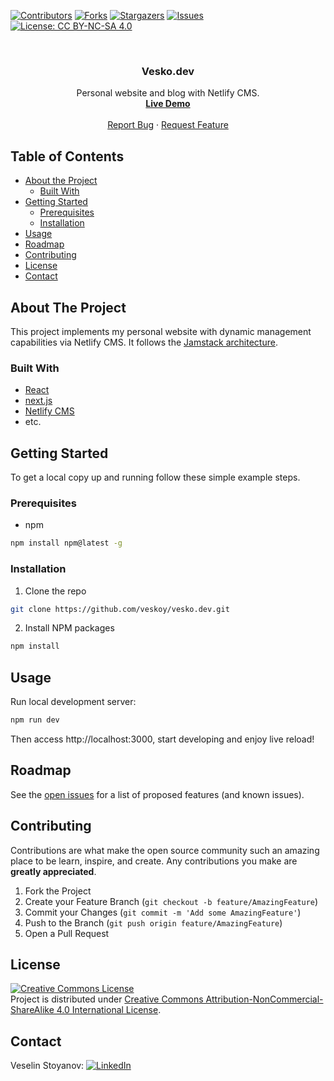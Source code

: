 [![Contributors][contributors-shield]][contributors-url]
[![Forks][forks-shield]][forks-url]
[![Stargazers][stars-shield]][stars-url]
[![Issues][issues-shield]][issues-url]
[![License: CC BY-NC-SA 4.0][license-shield]][license-url]

<br />
<p align="center">
  <h3 align="center">Vesko.dev</h3>

  <p align="center">
    Personal website and blog with Netlify CMS.
    <br />
    <a href="https://www.vesko.dev/"><strong>Live Demo</strong></a>
    <br />
    <br />
    <a href="https://github.com/veskoy/vesko.dev">Report Bug</a>
    ·
    <a href="https://github.com/veskoy/vesko.dev/issues">Request Feature</a>
  </p>
</p>

## Table of Contents

* [About the Project](#about-the-project)
  * [Built With](#built-with)
* [Getting Started](#getting-started)
  * [Prerequisites](#prerequisites)
  * [Installation](#installation)
* [Usage](#usage)
* [Roadmap](#roadmap)
* [Contributing](#contributing)
* [License](#license)
* [Contact](#contact)

## About The Project

This project implements my personal website with dynamic management capabilities via Netlify CMS. It follows the [Jamstack architecture](https://jamstack.org).

### Built With
* [React](https://reactjs.org/)
* [next.js](https://nextjs.org/)
* [Netlify CMS](https://www.netlifycms.org)
* etc.

## Getting Started

To get a local copy up and running follow these simple example steps.

### Prerequisites

* npm
```sh
npm install npm@latest -g
```

### Installation

1. Clone the repo
```sh
git clone https://github.com/veskoy/vesko.dev.git
```
2. Install NPM packages
```sh
npm install
```

## Usage

Run local development server:
```sh
npm run dev
```
Then access http://localhost:3000, start developing and enjoy live reload!

## Roadmap

See the [open issues](https://github.com/veskoy/vesko.dev/issues) for a list of proposed features (and known issues).

## Contributing

Contributions are what make the open source community such an amazing place to be learn, inspire, and create. Any contributions you make are **greatly appreciated**.

1. Fork the Project
2. Create your Feature Branch (`git checkout -b feature/AmazingFeature`)
3. Commit your Changes (`git commit -m 'Add some AmazingFeature'`)
4. Push to the Branch (`git push origin feature/AmazingFeature`)
5. Open a Pull Request

## License

[![Creative Commons License](https://i.creativecommons.org/l/by-nc-sa/4.0/88x31.png)](http://creativecommons.org/licenses/by-nc-sa/4.0/)  
Project is distributed under [Creative Commons Attribution-NonCommercial-ShareAlike 4.0 International License](http://creativecommons.org/licenses/by-nc-sa/4.0/).

## Contact

Veselin Stoyanov:
[![LinkedIn][linkedin-shield]][linkedin-url]

[contributors-shield]: https://img.shields.io/github/contributors/veskoy/vesko.dev.svg?style=flat-square
[contributors-url]: https://github.com/veskoy/vesko.dev/graphs/contributors
[forks-shield]: https://img.shields.io/github/forks/veskoy/vesko.dev.svg?style=flat-square
[forks-url]: https://github.com/veskoy/vesko.dev/network/members
[stars-shield]: https://img.shields.io/github/stars/veskoy/vesko.dev.svg?style=flat-square
[stars-url]: https://github.com/veskoy/vesko.dev/stargazers
[issues-shield]: https://img.shields.io/github/issues/veskoy/vesko.dev.svg?style=flat-square
[issues-url]: https://github.com/veskoy/vesko.dev/issues
[license-shield]: https://img.shields.io/badge/License-CC%20BY--NC--SA%204.0-lightgrey.svg?style=flat-square
[license-url]: https://creativecommons.org/licenses/by-nc-sa/4.0/
[linkedin-shield]: https://img.shields.io/badge/-LinkedIn-black.svg?logo=linkedin&color=blue
[linkedin-url]: https://www.linkedin.com/in/stoyanovv/
[product-screenshot]: screenshot.png